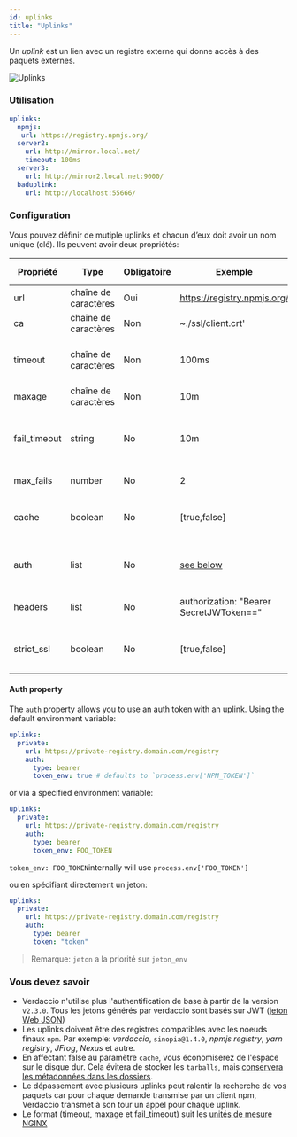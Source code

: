 ```yaml
---
id: uplinks
title: "Uplinks"
---
```

Un *uplink* est un lien avec un registre externe qui donne accès à des paquets externes.

![Uplinks](/img/uplinks.png)

### Utilisation

```yaml
uplinks:
  npmjs:
   url: https://registry.npmjs.org/
  server2:
    url: http://mirror.local.net/
    timeout: 100ms
  server3:
    url: http://mirror2.local.net:9000/
  baduplink:
    url: http://localhost:55666/
```

### Configuration

Vous pouvez définir de mutiple uplinks et chacun d’eux doit avoir un nom unique (clé). Ils peuvent avoir deux propriétés:

| Propriété    | Type                 | Obligatoire | Exemple                                 | Soutien | Description                                                                                                                | Par défaut     |
| ------------ | -------------------- | ----------- | --------------------------------------- | ------- | -------------------------------------------------------------------------------------------------------------------------- | -------------- |
| url          | chaîne de caractères | Oui         | https://registry.npmjs.org/             | tous    | L’url du registre                                                                                                          | npmjs          |
| ca           | chaîne de caractères | Non         | ~./ssl/client.crt'                      | tous    | Certificat de chemin SSL                                                                                                   | Pas par défaut |
| timeout      | chaîne de caractères | Non         | 100ms                                   | tous    | définir le nouveau délai d’attente pour la demande                                                                         | 30s            |
| maxage       | chaîne de caractères | Non         | 10m                                     | tous    | limit maximun failure request                                                                                              | 2m             |
| fail_timeout | string               | No          | 10m                                     | all     | defines max time when a request becomes a failure                                                                          | 5m             |
| max_fails    | number               | No          | 2                                       | all     | limit maximun failure request                                                                                              | 2              |
| cache        | boolean              | No          | [true,false]                            | >= 2.1  | cache all remote tarballs in storage                                                                                       | true           |
| auth         | list                 | No          | [see below](uplinks.md#auth-property)   | >= 2.5  | assigns the header 'Authorization' [more info](http://blog.npmjs.org/post/118393368555/deploying-with-npm-private-modules) | disabled       |
| headers      | list                 | No          | authorization: "Bearer SecretJWToken==" | all     | list of custom headers for the uplink                                                                                      | disabled       |
| strict_ssl   | boolean              | No          | [true,false]                            | >= 3.0  | If true, requires SSL certificates be valid.                                                                               | true           |

#### Auth property

The `auth` property allows you to use an auth token with an uplink. Using the default environment variable:

```yaml
uplinks:
  private:
    url: https://private-registry.domain.com/registry
    auth:
      type: bearer
      token_env: true # defaults to `process.env['NPM_TOKEN']`   
```

or via a specified environment variable:

```yaml
uplinks:
  private:
    url: https://private-registry.domain.com/registry
    auth:
      type: bearer
      token_env: FOO_TOKEN
```

`token_env: FOO_TOKEN`internally will use `process.env['FOO_TOKEN']`

ou en spécifiant directement un jeton:

```yaml
uplinks:
  private:
    url: https://private-registry.domain.com/registry
    auth:
      type: bearer
      token: "token"
```

> Remarque: `jeton` a la priorité sur `jeton_env`

### Vous devez savoir

* Verdaccio n'utilise plus l'authentification de base à partir de la version `v2.3.0`. Tous les jetons générés par verdaccio sont basés sur JWT ([jeton Web JSON](https://jwt.io/))
* Les uplinks doivent être des registres compatibles avec les noeuds finaux `npm`. Par exemple: *verdaccio*, `sinopia@1.4.0`, *npmjs registry*, *yarn registry*, *JFrog*, *Nexus* et autre.
* En affectant false au paramètre `cache`, vous économiserez de l'espace sur le disque dur. Cela évitera de stocker les `tarballs`, mais [conservera les métadonnées dans les dossiers](https://github.com/verdaccio/verdaccio/issues/391).
* Le dépassement avec plusieurs uplinks peut ralentir la recherche de vos paquets car pour chaque demande transmise par un client npm, Verdaccio transmet à son tour un appel pour chaque uplink.
* Le format (timeout, maxage et fail_timeout) suit les [unités de mesure NGINX](http://nginx.org/en/docs/syntax.html)